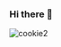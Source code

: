 ### Hi there 👋

<!--
**WOWzip/WOWzip** is a ✨ _special_ ✨ repository because its `README.md` (this file) appears on your GitHub profile.

Here are some ideas to get you started:

- 🔭 I’m currently working on ...
- 🌱 I’m currently learning ...
- 👯 I’m looking to collaborate on ...
- 🤔 I’m looking for help with ...
- 💬 Ask me about ...
- 📫 How to reach me: ...
- 😄 Pronouns: ...
- ⚡ Fun fact: ...
-->

![cookie2](https://github.com/WOWzip/SemiProject_E1I4S/assets/142926896/e6219405-eecd-4d65-9ade-17cb319120f1)
